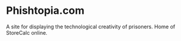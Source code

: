 # Phishtopia.com
A site for displaying the technological creativity of prisoners. Home of StoreCalc online.
